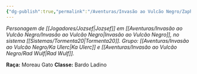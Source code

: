 ```yaml
---
{"dg-publish":true,"permalink":"/Aventuras/Invasão ao Vulcão Negro/Zaphir Bastet/","noteIcon":"","created":"2025-10-14T10:25:20.025-03:00"}
---
```


*Personagem de [[Jogadores/Jozsef\|Jozsef]] em [[Aventuras/Invasão ao Vulcão Negro/Invasão ao Vulcão Negro\|Invasão ao Vulcão Negro]], no sistema [[Sistemas/Tormenta20\|Tormenta20]].*
*Grupo: [[Aventuras/Invasão ao Vulcão Negro/Ka Ulerc\|Ka Ulerc]] e [[Aventuras/Invasão ao Vulcão Negro/Rad Wulf\|Rad Wulf]].*

**Raça:** Moreau Gato
**Classe:** Bardo Ladino